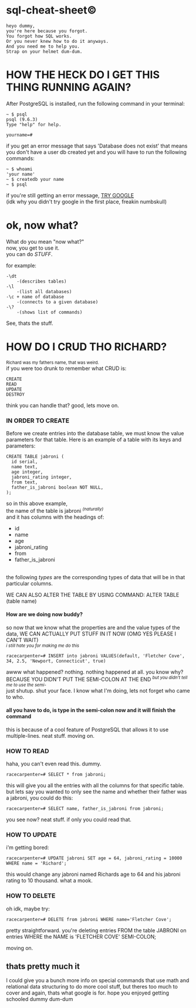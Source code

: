 # sql-cheat-sheet&copy;

```
heyo dummy,
you're here because you forgot.
You forgot how SQL works.
Or you never knew how to do it anyways.
And you need me to help you.
Strap on your helmet dum-dum.
```

# HOW THE HECK DO I GET THIS THING RUNNING AGAIN?
After PostgreSQL is installed, run the following command in your terminal:

```
~ $ psql
psql (9.6.3)
Type "help" for help.

yourname=#
```
if you get an error message that says 'Database does not exist'
that means you don't have a user db created yet and you will have to run the following commands:

```
~ $ whoami
'your name'
~ $ createdb your name
~ $ psql
```

if you're still getting an error message, <a href="google.com">TRY GOOGLE</a> <br>
(idk why you didn't try google in the first place, freakin numbskull)

# ok, now what?

What do you mean "now what?"<br>
now, you get to use it.<br>
you can do <i>STUFF</i>.

for example:
```
-\dt
	-(describes tables)
-\l
	-(list all databases)
-\c + name of database
	-(connects to a given database)
-\?
	-(shows list of commands)
```

See, thats the stuff.

# HOW DO I CRUD THO RICHARD?
<sup>Richard was my fathers name, that was weird.</sup><br>
if you were too drunk to remember what CRUD is:
```
CREATE
READ
UPDATE
DESTROY
```
think you can handle that?
good, lets move on.

### IN ORDER TO CREATE

Before we create entries into the database table, we must know the value parameters for that table.
Here is an example of a table with its keys and parameters:

```
CREATE TABLE jabroni (
  id serial,
  name text,
  age integer,
  jabroni_rating integer,
  from text,
  father_is_jabroni boolean NOT NULL,
);
```
so in this above example,<br>
the name of the table is jabroni
<sup><i>(naturally)</sup></i><br>
and it has columns with the headings of:<br><ul>
<li>id</li>
<li>name</li>
<li>age</li>
<li>jabroni_rating</li>
<li>from</li>
<li>father_is_jabroni</li>
</ul><br>
the following <i>types</i> are the corresponding types of data that will be in that particular columns.

WE CAN ALSO ALTER THE TABLE BY USING COMMAND: ALTER TABLE (table name)

#### How are we doing now buddy?
so now that we know what the properties are and the value types of the data, WE CAN ACTUALLY PUT STUFF IN IT NOW (OMG YES PLEASE I CAN'T WAIT)<br>
<sup><i>i still hate you for making me do this</sup></i>

```
racecarpenter=# INSERT into jabroni VALUES(default, 'Fletcher Cove', 34, 2.5, 'Newport, Connecticut', true)
```
awww what happened?
nothing.
nothing happened at all.
you know why?
BECAUSE YOU DIDN'T PUT THE SEMI-COLON AT THE END
<sup><i>but you didn't tell me to use the semi-</i></sup><br>
just shutup. shut your face.
I know what I'm doing, lets not forget who came to who.<br>
#### all you have to do, is type in the semi-colon now and it will finish the command

this is because of a cool feature of PostgreSQL that allows it to use multiple-lines. neat stuff. moving on.

### HOW TO READ
haha, you can't even read this.
dummy.

```
racecarpenter=# SELECT * from jabroni;
```
this will give you all the entries with all the columns for that specific table.
but lets say you wanted to only see the name and whether their father was a jabroni, you could do this:

```
racecarpenter=# SELECT name, father_is_jabroni from jabroni;
```
you see now? neat stuff.
if only you could read that.

### HOW TO UPDATE

i'm getting bored:

```
racecarpenter=# UPDATE jabroni SET age = 64, jabroni_rating = 10000 WHERE name = 'Richard';
```
this would change any jabroni named Richards age to 64 and his jabroni rating to 10 thousand. what a mook.

### HOW TO DELETE

oh idk, maybe try:

```
racecarpenter=# DELETE from jabroni WHERE name='Fletcher Cove';
```
pretty straightforward. you're deleting entries FROM the table JABRONI on entries WHERE the NAME is 'FLETCHER COVE' SEMI-COLON;

moving on.

## thats pretty much it
I could give you a bunch more info on special commands that use math and relational data structuring to do more cool stuff, but theres too much to cover and again, thats what google is for.
hope you enjoyed getting schooled dummy dum-dum
